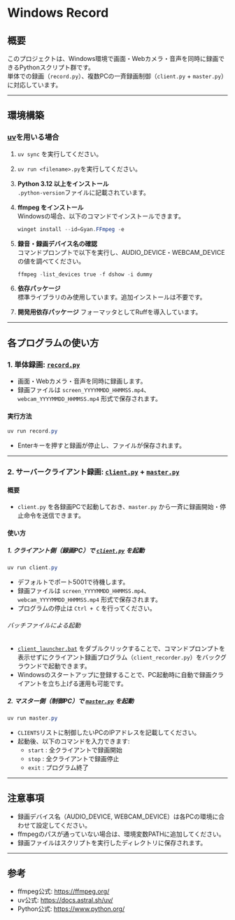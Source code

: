 # Windows Record

## 概要

このプロジェクトは、Windows環境で画面・Webカメラ・音声を同時に録画できるPythonスクリプト群です。  
単体での録画（`record.py`）、複数PCの一斉録画制御（`client.py` + `master.py`）に対応しています。

---

## 環境構築

### [uv](https://docs.astral.sh/uv/)を用いる場合

1. `uv sync` を実行してください。
2. `uv run <filename>.py`を実行してください。

3. **Python 3.12 以上をインストール**  
   `.python-version`ファイルに記載されています。

4. **ffmpeg をインストール**  
   Windowsの場合、以下のコマンドでインストールできます。  

   ```powershell
   winget install --id=Gyan.FFmpeg -e
   ```

5. **録音・録画デバイス名の確認**  
   コマンドプロンプトで以下を実行し、AUDIO_DEVICE・WEBCAM_DEVICEの値を調べてください。  

   ```powershell
   ffmpeg -list_devices true -f dshow -i dummy
   ```

6. **依存パッケージ**  
   標準ライブラリのみ使用しています。追加インストールは不要です。

7. **開発用依存パッケージ**
   フォーマッタとしてRuffを導入しています。

---

## 各プログラムの使い方

### 1. 単体録画: [`record.py`](record.py)

- 画面・Webカメラ・音声を同時に録画します。
- 録画ファイルは `screen_YYYYMMDD_HHMMSS.mp4`、`webcam_YYYYMMDD_HHMMSS.mp4` 形式で保存されます。

#### 実行方法

```powershell
uv run record.py
```

- Enterキーを押すと録画が停止し、ファイルが保存されます。

---

### 2. サーバークライアント録画: [`client.py`](client.py) + [`master.py`](master.py)

#### 概要

- `client.py` を各録画PCで起動しておき、`master.py` から一斉に録画開始・停止命令を送信できます。

#### 使い方

##### 1. クライアント側（録画PC）で [`client.py`](client.py) を起動

```powershell
uv run client.py
```

- デフォルトでポート5001で待機します。
- 録画ファイルは `screen_YYYYMMDD_HHMMSS.mp4`、`webcam_YYYYMMDD_HHMMSS.mp4` 形式で保存されます。
- プログラムの停止は `Ctrl + C` を行ってください。

###### バッチファイルによる起動

- [`client_launcher.bat`](client_launcher.bat) をダブルクリックすることで、コマンドプロンプトを表示せずにクライアント録画プログラム（`client_recorder.py`）をバックグラウンドで起動できます。
- Windowsのスタートアップに登録することで、PC起動時に自動で録画クライアントを立ち上げる運用も可能です。

##### 2. マスター側（制御PC）で [`master.py`](master.py) を起動

```powershell
uv run master.py
```

- `CLIENTS`リストに制御したいPCのIPアドレスを記載してください。
- 起動後、以下のコマンドを入力できます:
  - `start` : 全クライアントで録画開始
  - `stop`  : 全クライアントで録画停止
  - `exit`  : プログラム終了

---

## 注意事項

- 録画デバイス名（AUDIO_DEVICE, WEBCAM_DEVICE）は各PCの環境に合わせて設定してください。
- ffmpegのパスが通っていない場合は、環境変数PATHに追加してください。
- 録画ファイルはスクリプトを実行したディレクトリに保存されます。

---

## 参考

- ffmpeg公式: <https://ffmpeg.org/>
- uv公式: <https://docs.astral.sh/uv/>
- Python公式: <https://www.python.org/>
